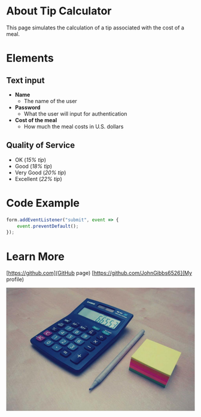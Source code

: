# About Tip Calculator
This page simulates the calculation of a tip associated with the cost of a meal.

# Elements

## Text input
+ **Name**
  + The name of the user
+ **Password**
  + What the user will input for authentication
+ **Cost of the meal**
  + How much the meal costs in U.S. dollars

## Quality of Service
+ OK (*15% tip*)
+ Good (*18% tip*)
+ Very Good (*20% tip*)
+ Excellent (*22% tip*)

# Code Example
``` js
form.addEventListener("submit", event => {
    event.preventDefault();
});
```

# Learn More
[https://github.com](GitHub page)
[https://github.com/JohnGibbs6526](My profile)

![Calculator](calc.jpg)